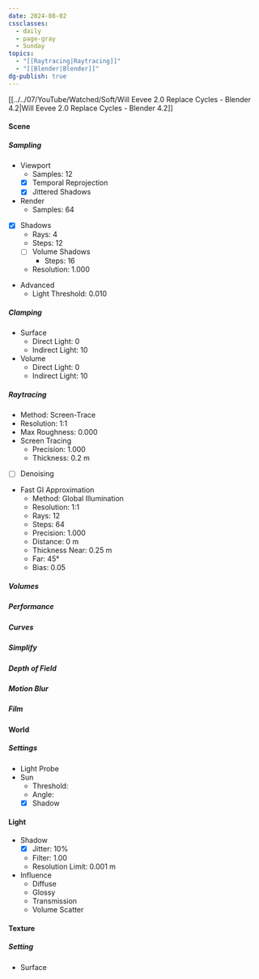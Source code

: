 ```yaml
---
date: 2024-08-02
cssclasses:
  - daily
  - page-gray
  - Sunday
topics:
  - "[[Raytracing|Raytracing]]"
  - "[[Blender|Blender]]"
dg-publish: true
---
```

[[../../07/YouTube/Watched/Soft/Will Eevee 2.0 Replace Cycles - Blender 4.2|Will Eevee 2.0 Replace Cycles - Blender 4.2]]
#### Scene
##### Sampling
- Viewport
	- Samples: 12
	- [X] Temporal Reprojection
	- [X] Jittered Shadows
- Render
	- Samples: 64
- [X] Shadows
	- Rays: 4
	- Steps: 12
	- [ ] Volume Shadows
		- Steps: 16
	- Resolution: 1.000
- Advanced
	- Light Threshold: 0.010
##### Clamping
- Surface
	- Direct Light: 0
	- Indirect Light: 10
- Volume
	- Direct Light: 0
	- Indirect Light: 10
##### Raytracing
- Method: Screen-Trace
- Resolution: 1:1
- Max Roughness: 0.000
- Screen Tracing
	- Precision: 1.000
	- Thickness: 0.2 m
- [ ] Denoising
- Fast GI Approximation
	- Method: Global Illumination
	- Resolution: 1:1
	- Rays: 12
	- Steps: 64
	- Precision: 1.000 
	- Distance: 0 m
	- Thickness Near: 0.25 m
	- Far: 45°
	- Bias: 0.05
##### Volumes
##### Performance
##### Curves
##### Simplify
##### Depth of Field
##### Motion Blur
##### Film
#### World 
#####  Settings
- Light Probe
- Sun
	- Threshold: 
	- Angle:
	- [X] Shadow
#### Light
- Shadow
	- [X] Jitter: 10%
	- Filter: 1.00
	- Resolution Limit: 0.001 m
- Influence
	- Diffuse
	- Glossy
	- Transmission
	- Volume Scatter
#### Texture
##### Setting
- Surface




